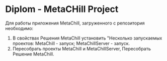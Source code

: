 # Diplom - MetaCHill Project
 
Для работы приложения MetaChill, загруженного с репозитория необходимо:
1) В свойствах Решения MetaChill установить "Несколько запускаемых проектов: MetaChill - запуск; MetaChillServer - запуск.
2) Пересобрать проекты MetaChill и MetaChillServer, Пересобрать Решение MetaChill.
